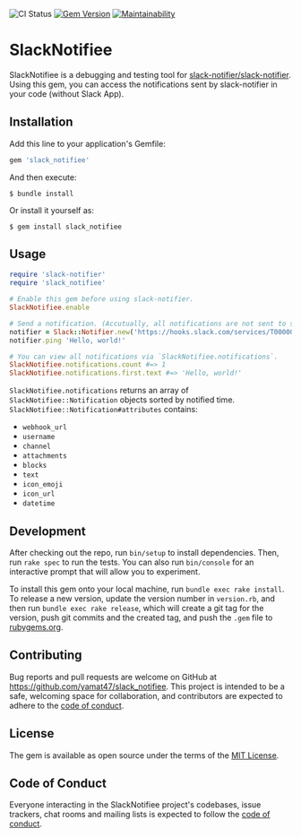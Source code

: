![CI Status](https://github.com/yamat47/slack_notifiee/actions/workflows/main.yml/badge.svg) [![Gem Version](https://badge.fury.io/rb/slack_notifiee.svg)](https://badge.fury.io/rb/slack_notifiee) [![Maintainability](https://api.codeclimate.com/v1/badges/d65ff4f4ab461f8ee938/maintainability)](https://codeclimate.com/github/yamat47/slack_notifiee/maintainability)

# SlackNotifiee
SlackNotifiee is a debugging and testing tool for [slack-notifier/slack-notifier](https://github.com/slack-notifier/slack-notifier). Using this gem, you can access the notifications sent by slack-notifier in your code (without Slack App).

## Installation
Add this line to your application's Gemfile:

```ruby
gem 'slack_notifiee'
```

And then execute:

```
$ bundle install
```

Or install it yourself as:

```
$ gem install slack_notifiee
```

## Usage
```ruby
require 'slack-notifier'
require 'slack_notifiee'

# Enable this gem before using slack-notifier.
SlackNotifiee.enable

# Send a notification. (Accutually, all notifications are not sent to slack but stored local file.)
notifier = Slack::Notifier.new('https://hooks.slack.com/services/T00000000/B00000000/XXXXXXXXXXXXXXXXXXXXXXXX')
notifier.ping 'Hello, world!'

# You can view all notifications via `SlackNotifiee.notifications`.
SlackNotifiee.notifications.count #=> 1
SlackNotifiee.notifications.first.text #=> 'Hello, world!'
```

`SlackNotifiee.notifications` returns an array of `SlackNotifiee::Notification` objects sorted by notified time. `SlackNotifiee::Notification#attributes` contains:

* `webhook_url`
* `username`
* `channel`
* `attachments`
* `blocks`
* `text`
* `icon_emoji`
* `icon_url`
* `datetime`

## Development
After checking out the repo, run `bin/setup` to install dependencies. Then, run `rake spec` to run the tests. You can also run `bin/console` for an interactive prompt that will allow you to experiment.

To install this gem onto your local machine, run `bundle exec rake install`. To release a new version, update the version number in `version.rb`, and then run `bundle exec rake release`, which will create a git tag for the version, push git commits and the created tag, and push the `.gem` file to [rubygems.org](https://rubygems.org).

## Contributing
Bug reports and pull requests are welcome on GitHub at https://github.com/yamat47/slack_notifiee. This project is intended to be a safe, welcoming space for collaboration, and contributors are expected to adhere to the [code of conduct](https://github.com/[USERNAME]/slack_notifiee/blob/main/CODE_OF_CONDUCT.md).

## License
The gem is available as open source under the terms of the [MIT License](https://opensource.org/licenses/MIT).

## Code of Conduct
Everyone interacting in the SlackNotifiee project's codebases, issue trackers, chat rooms and mailing lists is expected to follow the [code of conduct](https://github.com/yamat47/slack_notifiee/blob/main/CODE_OF_CONDUCT.md).
